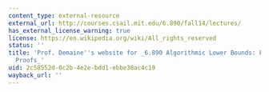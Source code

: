 ```yaml
---
content_type: external-resource
external_url: http://courses.csail.mit.edu/6.890/fall14/lectures/
has_external_license_warning: true
license: https://en.wikipedia.org/wiki/All_rights_reserved
status: ''
title: 'Prof. Demaine''s website for _6.890 Algorithmic Lower Bounds: Fun with Hardness
  Proofs_'
uid: 2c58552d-0c2b-4e2e-bdd1-ebbe38ac4c19
wayback_url: ''
---
```

